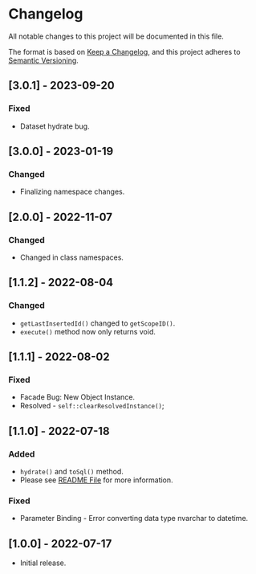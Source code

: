 # Changelog

All notable changes to this project will be documented in this file.

The format is based on [Keep a Changelog](https://keepachangelog.com/en/1.0.0/),
and this project adheres to [Semantic Versioning](https://semver.org/spec/v2.0.0.html).

## [3.0.1] - 2023-09-20

### Fixed
- Dataset hydrate bug.

## [3.0.0] - 2023-01-19

### Changed
- Finalizing namespace changes.

## [2.0.0] - 2022-11-07

### Changed
- Changed in class namespaces.

## [1.1.2] - 2022-08-04

### Changed
- `getLastInsertedId()` changed to `getScopeID()`.
- `execute()` method now only returns void.

## [1.1.1] - 2022-08-02

### Fixed
- Facade Bug: New Object Instance.
- Resolved - `self::clearResolvedInstance()`;

## [1.1.0] - 2022-07-18

### Added
- `hydrate()` and `toSql()` method.
- Please see [README File](README.md) for more information.

### Fixed
- Parameter Binding - Error converting data type nvarchar to datetime.

## [1.0.0] - 2022-07-17

- Initial release.

